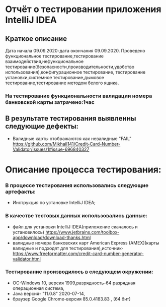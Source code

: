 # Отчёт о тестировании приложения  IntelliJ IDEA 
## Краткое описание
Дата начала 09.09.2020-дата окончания 09.09.2020.
Проведено функциональное тестирование,тестирование взаимодействия,нефункциональное тестирование(безопасности,производительности,удобство использования),конфигурационное тестирование, тестирование установки,системное тестирование,дымовое тестирование,тестирование методом белого ящика.
### На тестирование функциональности валидации номера банковской карты  затрачено:1час
## В результате тестирования выявленны следующие дефекты:
* Валидные карты отображаются как невалидные "FAIL" https://github.com/Mikhail141/Credit-Card-Number-Validator/issues/1#issue-696840327
# Описание процесса тестирования:
### В процессе тестирования использовались следующие артефакты:
* Инструкция по установке IntelliJ IDEA;
### В качестве тестовых данных использовались данные:
* файл для установки IntelliJ IDEA(приложение скачалось и установилось)   https://www.jetbrains.com/toolbox-app/download/download-thanks.html
* валидные номера банковских карт American Express (AMEX)(карты валидные и подходят для тестирования),источник- https://www.freeformatter.com/credit-card-number-generator-validator.html

### Тестирование производилось в следующем окружении:
 * OC-Windows 10, версия 1909,разрядность-64 разрядная операционная система,
 * Java версия- "11.0.8" 2020-07-14,
  * браузер Google Chrome-версия 85.0.4183.83 , (64 бит)
